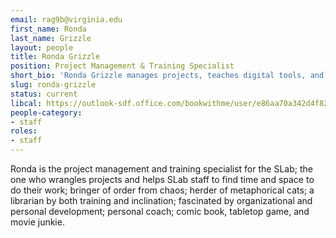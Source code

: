 ```yaml
---
email: rag9b@virginia.edu
first_name: Ronda
last_name: Grizzle
layout: people
title: Ronda Grizzle
position: Project Management & Training Specialist
short_bio: 'Ronda Grizzle manages projects, teaches digital tools, and tries not to express her opinions about everything all the time. Would pet dogs 24/7 if allowed to.'
slug: ronda-grizzle
status: current
libcal: https://outlook-sdf.office.com/bookwithme/user/e86aa70a342d4f82b506bbf3f6e9e270@virginia.edu?anonymous&ep=pcard
people-category:
- staff
roles:
- staff
---
```


Ronda is the project management and training specialist for the SLab; the one who wrangles projects and helps SLab staff to find time and space to do their work; bringer of order from chaos; herder of metaphorical cats; a librarian by both training and inclination; fascinated by organizational and personal development; personal coach; comic book, tabletop game, and movie junkie.
